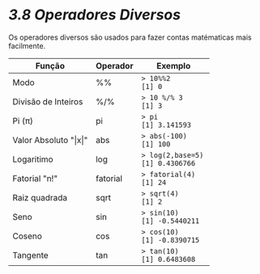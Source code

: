 <h1><b><i>3.8 Operadores Diversos</i></b></h1>

<p>Os operadores diversos são usados para fazer contas matématicas mais facilmente.</p>

<table align="Center">
    <thead>
        <th>Função</th>
        <th>Operador</th>
        <th>Exemplo</th>
    </thead>
    <tbody>
        <tr>
            <td>Modo</td>
            <td>%%</td>
            <td>
                <code>> 10%%2</code>
                <code><br>[1] 0</br></code>    
            </td>
        </tr>
        <tr>
            <td>Divisão de Inteiros</td>
            <td>%/%</td>
            <td>
                <code>> 10 %/% 3</code>
                <code><br>[1] 3</br></code>    
            </td>
        </tr>
        <tr>
            <td> Pi (π) </td>
            <td>pi</td>
            <td>
                <code>> pi</code>
                <code><br>[1] 3.141593</br></code>    
            </td>
        </tr>
        <tr>
            <td>Valor Absoluto "|x|"</td>
            <td>abs</td>
            <td>
                <code>> abs(-100)</code>
                <code><br>[1] 100</br></code>    
            </td>
        </tr>
        <tr>
            <td>Logaritimo</td>
            <td>log</td>
            <td>
                <code>> log(2,base=5)</code>
                <code><br>[1] 0.4306766</br></code>    
            </td>
        </tr>
        <tr>
            <td>Fatorial "n!"</td>
            <td>fatorial</td>
            <td>
                <code>> fatorial(4)</code>
                <code><br>[1] 24</br></code>    
            </td>
        </tr>
        <tr>
            <td>Raiz quadrada</td>
            <td>sqrt</td>
            <td>
                <code>> sqrt(4)</code>
                <code><br>[1] 2</br></code>    
            </td>
        </tr>
        <tr>
            <td>Seno</td>
            <td>sin</td>
            <td>
                <code>> sin(10)</code>
                <code><br>[1] -0.5440211</br></code>    
            </td>
        </tr>
        <tr>
            <td>Coseno</td>
            <td>cos</td>
            <td>
                <code>> cos(10)</code>
                <code><br>[1] -0.8390715</br></code>    
            </td>
        </tr>
        <tr>
            <td>Tangente</td>
            <td>tan</td>
            <td>
                <code>> tan(10)</code>
                <code><br>[1] 0.6483608</br></code>    
            </td>
        </tr>
    </tbody>
</table>